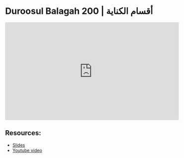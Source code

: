 # Duroosul Balagah 200 | أقسام الكناية
                
<iframe width="560" height="315" src="https://www.youtube-nocookie.com/embed/xamMvPkdWkk?start=0" frameborder="0" allow="accelerometer; autoplay; encrypted-media; gyroscope; picture-in-picture" allowfullscreen="allowfullscreen">
</iframe><BR>

## Resources:
- [Slides](https://github.com/arshare/resources_balagha_pdfs)
- [Youtube video](https://www.youtube.com/watch?v=xamMvPkdWkk&list=PLzn0qdi6JpdvvXVuJ7kIusNquSxeyKJvc)


